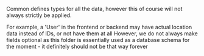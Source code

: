 
Common defines types for all the data, however this of course will not always strictly be applied.

For example, a 'User' in the frontend or backend may have actual location data instead of IDs, or not have them at all
However, we do not always make fields optional as this folder is essentially used as a database schema for the moment - it definitely should not be that way forever